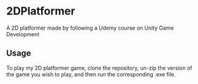 # 2DPlatformer
A 2D platformer made by following a Udemy course on Unity Game Development

## Usage
To play my 2D platformer game, clone the repository, un-zip the version of the game you wish to play, and then run the corresponding .exe file.
